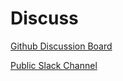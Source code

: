 # Discuss

[Github Discussion Board](https://github.com/Sunbird-RC/community/discussions)

[Public Slack Channel](https://join.slack.com/share/zt-ww9xxs6r-M3eCg_zPsJ1Q17AXRz_YEg)

